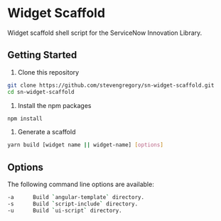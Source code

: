 # Widget Scaffold

Widget scaffold shell script for the ServiceNow Innovation Library.

## Getting Started

1. Clone this repository

  ```bash
  git clone https://github.com/stevengregory/sn-widget-scaffold.git
  cd sn-widget-scaffold
  ```

1. Install the npm packages

  ```bash
  npm install
  ```

1. Generate a scaffold

  ```bash
  yarn build [widget name || widget-name] [options]
  ```

## Options

The following command line options are available:

  ```bash
  -a      Build `angular-template` directory.
  -s      Build `script-include` directory.
  -u      Build `ui-script` directory.
  ```